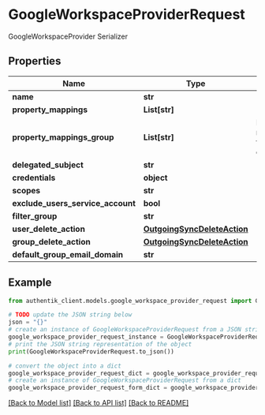 # GoogleWorkspaceProviderRequest

GoogleWorkspaceProvider Serializer

## Properties

Name | Type | Description | Notes
------------ | ------------- | ------------- | -------------
**name** | **str** |  | 
**property_mappings** | **List[str]** |  | [optional] 
**property_mappings_group** | **List[str]** | Property mappings used for group creation/updating. | [optional] 
**delegated_subject** | **str** |  | 
**credentials** | **object** |  | 
**scopes** | **str** |  | [optional] 
**exclude_users_service_account** | **bool** |  | [optional] 
**filter_group** | **str** |  | [optional] 
**user_delete_action** | [**OutgoingSyncDeleteAction**](OutgoingSyncDeleteAction.md) |  | [optional] 
**group_delete_action** | [**OutgoingSyncDeleteAction**](OutgoingSyncDeleteAction.md) |  | [optional] 
**default_group_email_domain** | **str** |  | 

## Example

```python
from authentik_client.models.google_workspace_provider_request import GoogleWorkspaceProviderRequest

# TODO update the JSON string below
json = "{}"
# create an instance of GoogleWorkspaceProviderRequest from a JSON string
google_workspace_provider_request_instance = GoogleWorkspaceProviderRequest.from_json(json)
# print the JSON string representation of the object
print(GoogleWorkspaceProviderRequest.to_json())

# convert the object into a dict
google_workspace_provider_request_dict = google_workspace_provider_request_instance.to_dict()
# create an instance of GoogleWorkspaceProviderRequest from a dict
google_workspace_provider_request_form_dict = google_workspace_provider_request.from_dict(google_workspace_provider_request_dict)
```
[[Back to Model list]](../README.md#documentation-for-models) [[Back to API list]](../README.md#documentation-for-api-endpoints) [[Back to README]](../README.md)


